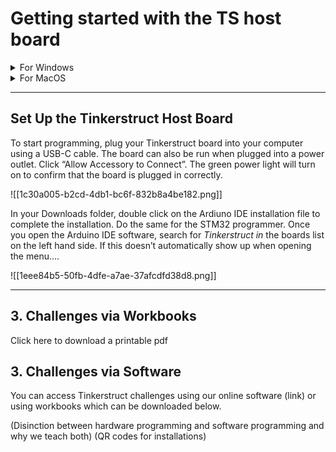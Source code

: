 # Getting started with the TS host board

<details><summary>For Windows</summary>

<ol> 
<li>Install the Arduino IDE using one of the links below: </li>
    <a href="https://downloads.arduino.cc/arduino-ide/arduino-ide_2.3.2_Windows_64bit.exe">Windows 10 or newer, 64 bits (recommended) </a> </li>
    <a href="https://downloads.arduino.cc/arduino-ide/arduino-ide_2.3.2_Windows_64bit.msi">MSI Installer </a>
    <a href="https://downloads.arduino.cc/arduino-ide/arduino-ide_2.3.2_Windows_64bit.zip">ZIP File </a>
<li><a href="">Install the driver</a></li>
<li> Install the latest STM Cube Programmer for <a href=""> Windows 64 </a> or <a href=""> Windows 32 </a> </li>
</ol>

</details>


<details><summary>For MacOS</summary>

<ol>
<li>Install the Arduino IDE using one of the links below: </li>
    <a href="https://downloads.arduino.cc/arduino-ide/arduino-ide_2.3.2_macOS_64bit.dmg">Intel, 10.15: “Catalina” or newer, 64 bitsE</a>
    <a href="https://downloads.arduino.cc/arduino-ide/arduino-ide_2.3.2_macOS_arm64.dmg">Apple Silicon, 11: “Big Sur” or newer, 64 bits</a>
  <li>Install the driver.</li>
  <li>Install the latest STM Cube Programmer for Windows 64 or Windows 32 </li>
</ol>

</details>

[](https://www.notion.soundefined)

---

## Set Up the Tinkerstruct Host Board

To start programming, plug your Tinkerstruct board into your computer using a USB-C cable. The board can also be run
when plugged into a power outlet. Click “Allow Accessory to Connect”. The green power light will turn on to confirm that
the board is plugged in correctly.

![[1c30a005-b2cd-4db1-bc6f-832b8a4be182.png]]

In your Downloads folder, double click on the Ardiuno IDE installation file to complete the installation. Do the same
for the STM32 programmer. Once you open the Arduino IDE software, search for _Tinkerstruct in_ the boards list on the
left hand side. If this doesn’t automatically show up when opening the menu….

![[1eee84b5-50fb-4dfe-a7ae-37afcdfd38d8.png]]

---

## 3. Challenges via Workbooks

Click here to download a printable pdf

## 3. Challenges via Software

You can access Tinkerstruct challenges using our online software (link) or using workbooks which can be downloaded
below.


(Disinction between hardware programming and software programming and why we teach both)
(QR codes for installations)

